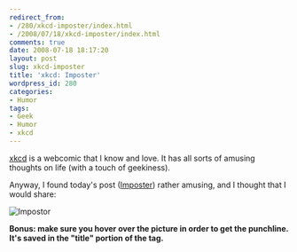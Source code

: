 ```yaml
---
redirect_from:
- /280/xkcd-imposter/index.html
- /2008/07/18/xkcd-imposter/index.html
comments: true
date: 2008-07-18 18:17:20
layout: post
slug: xkcd-imposter
title: 'xkcd: Imposter'
wordpress_id: 280
categories:
- Humor
tags:
- Geek
- Humor
- xkcd
---
```


[xkcd](http://xkcd.com) is a webcomic that I know and love.  It has all sorts of amusing thoughts on life (with a touch of geekiness).

Anyway, I found today's post ([Imposter](http://xkcd.com/451/)) rather amusing, and I thought that I would share:

![Impostor](http://imgs.xkcd.com/comics/impostor.png)  


**Bonus: make sure you hover over the picture in order to get the punchline.  It's saved in the "title" portion of the tag.**
